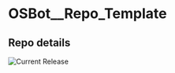 # OSBot__Repo_Template

## Repo details

![Current Release](https://img.shields.io/badge/release-v0.2.3-blue)
